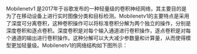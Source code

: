 Mobilenetv1 是2017年于谷歌发布的一种轻量级的卷积神经网络，其主要目的是为了在移动设备上进行实时图像分类和目标检测。Mobilenetv1的主要特点是采用了深度可分离卷积，这种卷积操作可以将标准卷积分解为两个独立的操作，分别是深度卷积和逐点卷积。深度卷积是对每个输入通道进行卷积操作，逐点卷积是对每个通道的输出进行卷积操作。这种分解可以大大减少参数量和计算量，从而使得模型更加轻量级。Mobilenetv1的网络结构如下图所示：

